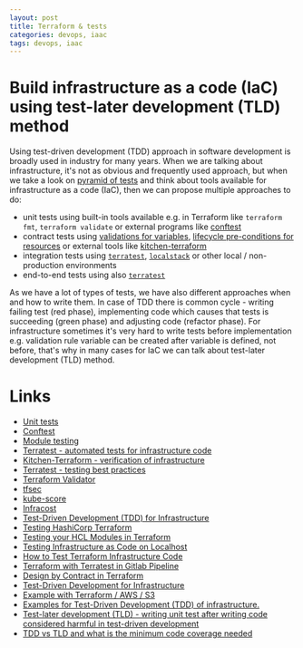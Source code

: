 ```yaml
---
layout: post
title: Terraform & tests
categories: devops, iaac
tags: devops, iaac
---
```


# Build infrastructure as a code (IaC) using test-later development (TLD) method

Using test-driven development (TDD) approach in software development is broadly used in industry for many years. When we are talking about infrastructure, it's not as obvious and frequently used approach, but when we take a look on [pyramid of tests](https://www.hashicorp.com/blog/testing-hashicorp-terraform) and think about tools available for infrastructure as a code (IaC), then we can propose multiple approaches to do:
- unit tests using built-in tools available e.g. in Terraform like ``terraform fmt``, ``terraform validate`` or external programs like [conftest](https://www.conftest.dev/)
- contract tests using [validations for variables](https://www.terraform.io/language/values/variables), [lifecycle pre-conditions for resources](https://www.terraform.io/language/expressions/custom-conditions) or external tools like [kitchen-terraform](https://github.com/newcontext-oss/kitchen-terraform)
- integration tests using [``terratest``](https://terratest.gruntwork.io/), [``localstack``](https://localstack.cloud/) or other local / non-production environments
- end-to-end tests using also [``terratest``](https://terratest.gruntwork.io/)

As we have a lot of types of tests, we have also different approaches when and how to write them. In case of TDD there is common cycle - writing failing test (red phase), implementing code which causes that tests is succeeding (green phase) and adjusting code (refactor phase). For infrastructure sometimes it's very hard to write tests before implementation e.g. validation rule variable can be created after variable is defined, not before, that's why in many cases for IaC we can talk about test-later development (TLD) method.

# Links
* [Unit tests](https://www.terraform.io/cdktf/test/unit-tests)
* [Conftest](https://www.conftest.dev/)
* [Module testing](https://www.terraform.io/language/modules/testing-experiment)
* [Terratest - automated tests for infrastructure code](https://terratest.gruntwork.io/)
* [Kitchen-Terraform - verification of infrastructure](https://github.com/newcontext-oss/kitchen-terraform)
* [Terratest - testing best practices](https://terratest.gruntwork.io/docs/#testing-best-practices)
* [Terraform Validator](https://github.com/GoogleCloudPlatform/terraform-validator)
* [tfsec](https://github.com/aquasecurity/tfsec)
* [kube-score](https://kube-score.com/)
* [Infracost](https://www.infracost.io/)
* [Test-Driven Development (TDD) for Infrastructure](https://www.hashicorp.com/resources/test-driven-development-tdd-for-infrastructure)
* [Testing HashiCorp Terraform](https://www.hashicorp.com/blog/testing-hashicorp-terraform)
* [Testing your HCL Modules in Terraform](https://www.hashicorp.com/resources/testing-your-hcl-modules-in-terraform)
* [Testing Infrastructure as Code on Localhost](https://www.hashicorp.com/resources/testing-infrastructure-as-code-on-localhost)
* [How to Test Terraform Infrastructure Code](https://winder.ai/how-to-test-terraform-infrastructure-code/)
* [Terraform with Terratest in Gitlab Pipeline](https://www.infralovers.com/en/articles/2019/12/18/terraform-with-terratest-in-gitlab-pipeline/)
* [Design by Contract in Terraform](https://betterprogramming.pub/design-by-contracts-in-terraform-63467a749c1a)
* [Test-Driven Development for Infrastructure](https://medium.com/@joatmon08/test-driven-development-techniques-for-infrastructure-a73bd1ab273b)
* [Example with Terraform / AWS / S3](https://github.com/joatmon08/tdd-infrastructure/tree/main/tf-aws-s3)
* [Examples for Test-Driven Development (TDD) of infrastructure.](https://github.com/joatmon08/tdd-infrastructure)
* [Test-later development (TLD) - writing unit test after writing code considered harmful in test-driven development](https://opensource.com/article/20/2/automate-unit-tests)
* [TDD vs TLD and what is the minimum code coverage needed](https://medium.com/swlh/tdd-vs-tld-and-what-is-the-minimum-code-coverage-needed-f380181d3400)